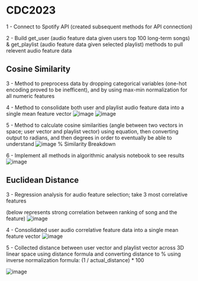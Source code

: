 # CDC2023

1 - Connect to Spotify API (created subsequent methods for API connection)

2 - Build get_user (audio feature data given users top 100 long-term songs) & get_playlist (audio feature data given selected playlist) methods to pull relevent audio feature data

Cosine Similarity
------------------
3 - Method to preprocess data by dropping categorical variables (one-hot encoding proved to be inefficent), and by using max-min normalization for all numeric features

4 - Method to consolidate both user and playlist audio feature data into a single mean feature vector
![image](https://github.com/JaySakarvadia/CDC2023/assets/107783145/14bdcda4-d622-4dee-a167-9325d02839bf)
![image](https://github.com/JaySakarvadia/CDC2023/assets/107783145/e85b0cc1-cf83-434f-ac62-1f635e4f94d2)

5 - Method to calculate cosine similarities (angle between two vectors in space; user vector and playlist vector)
using equation, then converting output to radians, and then degrees in order to eventually be able to understand
![image](https://github.com/JaySakarvadia/CDC2023/assets/107783145/285f7a01-f816-46dd-b03c-115664d014a6)
% Similarity Breakdown

6 - Implement all methods in algorithmic analysis notebook to see results
![image](https://github.com/JaySakarvadia/CDC2023/assets/107783145/c0e91244-5e89-49ad-8ad9-b17d31ccbb30)




Euclidean Distance
------------------
3 - Regression analysis for audio feature selection; take 3 most correlative features 


(below represents strong correlation between ranking of song and the feature)
![image](https://github.com/JaySakarvadia/CDC2023/assets/111033138/180a8230-a7ab-4846-8998-efc4a7a35746)


4 - Consolidated user audio correlative feature data into a single mean feature vector
![image](https://github.com/JaySakarvadia/CDC2023/assets/111033138/6ec7c9ae-59a5-4309-85e3-c3b274cf03d5)


5 - Collected distance between user vector and playlist vector across 3D linear space using distance formula and converting distance to % using inverse normalization formula: (1  / actual_distance) * 100

![image](https://github.com/JaySakarvadia/CDC2023/assets/111033138/bc36047d-9074-4619-a605-90ae0f61b60f)

